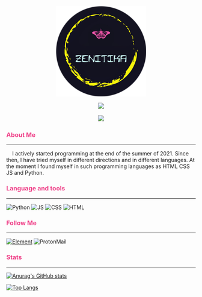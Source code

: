 
<p align="center"><img src="assets/Logo-round.png" style="width: 25vw;"></p>
<p align="center"><img src="https://komarev.com/ghpvc/?username=Zenitika&style=for-the-badge"></p>

<p align="center"><img src="https://visitor-badge.glitch.me/badge?page_id=zenitika.visitor-badge&left_text=?"></p>


### <span style="color:#ef3f87">About Me</span>
___
​ ​ ​ ​ I actively started programming at the end of the summer of 2021. Since then, I have tried myself in different directions and in different languages. At the moment I found myself in such programming languages as HTML CSS JS and Python.
### <span style="color:#ef3f87">Language and tools</span>

___
![Python](https://img.shields.io/badge/-Python-141321?style=for-the-badge&logo=Python&logoColor=0c80ed)
![JS](https://img.shields.io/badge/-JavaScript-141321?style=for-the-badge&logo=JavaScript&logoColor=ede90c)
![CSS](https://img.shields.io/badge/-CSS-141321?style=for-the-badge&logo=CSS3&logoColor=0c80ed)
![HTML](https://img.shields.io/badge/-HTML-141321?style=for-the-badge&logo=HTML5&logoColor=ed1b0c)

### <span style="color:#ef3f87">Follow Me</span>
___
[![Element](https://img.shields.io/badge/-Element-141321?style=for-the-badge&logo=Element&logoColor=green)](https://matrix.to/#/@zenitika:matrix.org)
![ProtonMail](https://img.shields.io/badge/-zenitika@proton.me-141321?style=for-the-badge&logo=ProtonMail&logoColor=#8653d4)

### <span style="color:#ef3f87">Stats</span>
___
[![Anurag's GitHub stats](https://github-readme-stats.vercel.app/api?username=Zenitika&show_icons=true&theme=radical&hide_border=true)](https://github.com/anuraghazra/github-readme-stats)

[![Top Langs](https://github-readme-stats.vercel.app/api/top-langs/?username=Zenitika&show_icons=true&theme=radical&hide_border=true)](https://github.com/anuraghazra/github-readme-stats)
